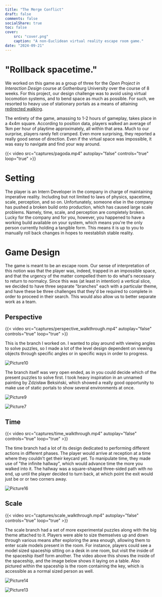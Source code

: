 ```yaml
---
title: "The Merge Conflict"
draft: false
comments: false
socialShare: true
toc: false
cover:
    src: "cover.png"
    caption: "A non-Euclidean virtual reality escape room game."
date: "2024-09-21"
---
```


# "Rollback spacetime."

<!--more-->

We worked on this game as a group of three for the *Open Project in Interaction Design* course at Gothenburg University over the course of 8 weeks. For this project, our design challenge was to avoid using virtual locomotion systems, and to bend space as much as possible. For such, we resorted to heavy use of stationary portals as a means of attaining [redirected walking](https://en.wikipedia.org/wiki/Redirected_walking). 

The entirety of the game, amassing to 1-2 hours of gameplay, takes place in a 4x4m square. According to position data, players walked an average of 1km per hour of playtime approximately, all within that area. Much to our surprise, players rarely felt cramped. Even more surprising, they reported a really good sense of direction. Even if the virtual space was impossible, it was easy to navigate and find your way around.

{{< video src="captures/pagoda.mp4" autoplay="false" controls="true" loop="true" >}}

# Setting

The player is an Intern Developer in the company in charge of maintaining imperative reality. Including but not limited to laws of physics, spacetime, scale, perception, and so on. Unfortunately, someone else in the company has pushed a broken build onto production, which has caused large scale problems. Namely, time, scale, and perception are completely broken. Lucky for the company and for you, however, you happened to have a working build available on your system, which means you're the only person currently holding a tangible form. This means it is up to you to manually roll back changes in hopes to reestablish stable reality.

# Game Design

The game is meant to be an escape room. Our sense of interpretation of this notion was that the player was, indeed, trapped in an impossible space, and that the urgency of the matter compelled them to do what's necessary to return to normalcy. Since this was (at least in intention) a vertical slice, we decided to have three separate "branches" each with a particular theme, and have these be three challenges that they'd be required to complete in order to proceed in their search. This would also allow us to better separate work as a team. 

## Perspective

{{< video src="captures/perspective_walkthrough.mp4" autoplay="false" controls="true" loop="true" >}}

This is the branch I worked on. I wanted to play around with viewing angles to solve puzzles, so I made a lot of the level design dependent on viewing objects through specific angles or in specific ways in order to progress. 

![Picture10](/blog/the-merge-conflict/captures/Picture10.png)

The branch itself was very open ended, as in you could decide which of the present puzzles to solve first. I took heavy inspiration in an unnamed painting by Zdzisław Beksiński, which showed a really good opportunity to make use of static portals to show several environments at once.

![Picture9](/blog/the-merge-conflict/captures/Picture9.png)

![Picture7](/blog/the-merge-conflict/captures/Picture7.png)

## Time

{{< video src="captures/time_walkthrough.mp4" autoplay="false" controls="true" loop="true" >}}

The time branch had a lot of its design dedicated to performing different actions in different phases. The player would arrive at reception at a time where they couldn't get their keycard yet. To manipulate time, they made use of "the infinite hallway", which would advance time the more you walked into it. The hallway was a square-shaped three-sided path with no end, up until the player decided to turn back, at which point the exit would just be or or two corners away. 

![Picture16](/blog/the-merge-conflict/captures/Picture16.png)

## Scale

{{< video src="captures/scale_walkthrough.mp4" autoplay="false" controls="true" loop="true" >}}

The scale branch had a set of more experimental puzzles along with the big theme attached to it. Players were able to size themselves up and down through various means after exploring the area enough, allowing them to enter scale models present in the room. For instance, players could see a model sized spaceship sitting on a desk in one room, but visit the inside of the spaceship itself form another. The video above this shows the inside of the spaceship, and the image below shows it laying on a table. Also pictured within the spaceship is the room containing the key, which is accessible as a normal sized person as well.

![Picture14](/blog/the-merge-conflict/captures/Picture14.png)

![Picture13](/blog/the-merge-conflict/captures/Picture13.png)